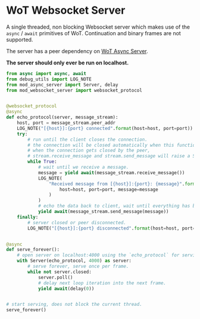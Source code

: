 # WoT Websocket Server
A single threaded, non blocking Websocket server which makes use of the `async` / `await` primitives of WoT.
Continuation and binary frames are not supported.

The server has a peer dependency on [WoT Async Server](https://github.com/lgfrbcsgo/wot-async-server).

**The server should only ever be run on localhost.**

```python
from async import async, await
from debug_utils import LOG_NOTE
from mod_async_server import Server, delay
from mod_websocket_server import websocket_protocol


@websocket_protocol
@async
def echo_protocol(server, message_stream):
    host, port = message_stream.peer_addr
    LOG_NOTE("[{host}]:{port} connected".format(host=host, port=port))
    try:
        # run until the client closes the connection.
        # the connection will be closed automatically when this function exits.
        # when the connection gets closed by the peer,
        # stream.receive_message and stream.send_message will raise a StreamClosed exception.
        while True:
            # wait until we receive a message.
            message = yield await(message_stream.receive_message())
            LOG_NOTE(
                "Received message from [{host}]:{port}: {message}".format(
                    host=host, port=port, message=message
                )
            )
            # echo the data back to client, wait until everything has been sent.
            yield await(message_stream.send_message(message))
    finally:
        # server closed or peer disconnected.
        LOG_NOTE("[{host}]:{port} disconnected".format(host=host, port=port))


@async
def serve_forever():
    # open server on localhost:4000 using the `echo_protocol` for serving individual connections.
    with Server(echo_protocol, 4000) as server:
        # serve forever, serve once per frame.
        while not server.closed:
            server.poll()
            # delay next loop iteration into the next frame.
            yield await(delay(0))


# start serving, does not block the current thread.
serve_forever()
```